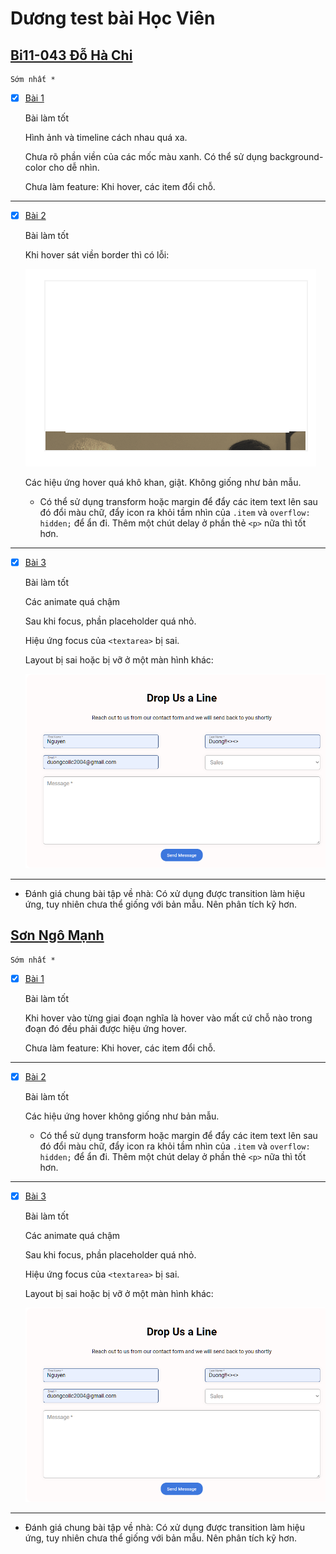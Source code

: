 # Dương test bài Học Viên

## [Bi11-043 Đỗ Hà Chi](https://serenaha12.github.io/fullstack_nodeJS/)

    Sớm nhất *

- [x] [Bài 1](https://serenaha12.github.io/fullstack_nodeJS/)

  Bài làm tốt

  Hình ảnh và timeline cách nhau quá xa.

  Chưa rõ phần viền của các mốc màu xanh. Có thể sử dụng background-color cho dễ nhìn.

  Chưa làm feature: Khi hover, các item đổi chỗ.

---

- [x] [Bài 2](https://serenaha12.github.io/fullstack_nodeJS/)

  Bài làm tốt

  Khi hover sát viền border thì có lỗi:

  ![Đỗ Hà Chi Bài 2](images/do_ha_chi-bai2.png)

  Các hiệu ứng hover quá khô khan, giật. Không giống như bản mẫu.

  - Có thể sử dụng transform hoặc margin để đẩy các item text lên sau đó đổi màu chữ, đẩy icon ra khỏi tầm nhìn của `.item` và `overflow: hidden;` để ẩn đi. Thêm một chút delay ở phần thẻ `<p>` nữa thì tốt hơn.

---

- [x] [Bài 3](https://serenaha12.github.io/fullstack_nodeJS/)

  Bài làm tốt

  Các animate quá chậm

  Sau khi focus, phần placeholder quá nhỏ.

  Hiệu ứng focus của `<textarea>` bị sai.

  Layout bị sai hoặc bị vỡ ở một màn hình khác:

  ![Đỗ Hà Chi Bài 3](images/do_ha_chi-bai3.png)

---

- Đánh giá chung bài tập về nhà: Có xử dụng được transition làm hiệu ứng, tuy nhiên chưa thể giống với bản mẫu. Nên phân tích kỹ hơn.

## [Sơn Ngô Mạnh](https://github.com/NgoManhson/f8-fullstack-exercises)

    Sớm nhất *

- [x] [Bài 1](https://github.com/NgoManhson/f8-fullstack-exercises)

  Bài làm tốt

  Khi hover vào từng giai đoạn nghĩa là hover vào mất cứ chỗ nào trong đoạn đó đều phải được hiệu ứng hover.

  Chưa làm feature: Khi hover, các item đổi chỗ.

---

- [x] [Bài 2](https://github.com/NgoManhson/f8-fullstack-exercises)

  Bài làm tốt

  Các hiệu ứng hover không giống như bản mẫu.

  - Có thể sử dụng transform hoặc margin để đẩy các item text lên sau đó đổi màu chữ, đẩy icon ra khỏi tầm nhìn của `.item` và `overflow: hidden;` để ẩn đi. Thêm một chút delay ở phần thẻ `<p>` nữa thì tốt hơn.

---

- [x] [Bài 3](https://github.com/NgoManhson/f8-fullstack-exercises)

  Bài làm tốt

  Các animate quá chậm

  Sau khi focus, phần placeholder quá nhỏ.

  Hiệu ứng focus của `<textarea>` bị sai.

  Layout bị sai hoặc bị vỡ ở một màn hình khác:

  ![Đỗ Hà Chi Bài 3](images/do_ha_chi-bai3.png)

---

- Đánh giá chung bài tập về nhà: Có xử dụng được transition làm hiệu ứng, tuy nhiên chưa thể giống với bản mẫu. Nên phân tích kỹ hơn.
